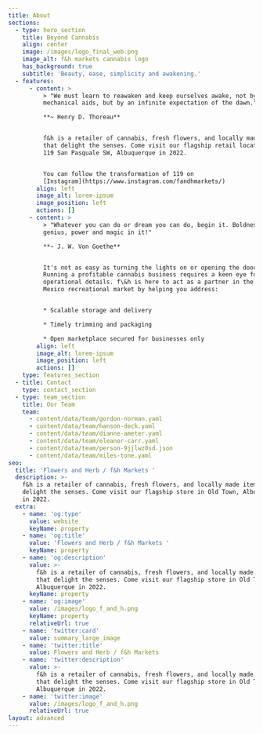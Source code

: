 ```yaml
---
title: About
sections:
  - type: hero_section
    title: Beyond Cannabis
    align: center
    image: /images/logo_final_web.png
    image_alt: f&h markets cannabis logo
    has_background: true
    subtitle: 'Beauty, ease, simplicity and awakening.'
  - features:
      - content: >
          > "We must learn to reawaken and keep ourselves awake, not by
          mechanical aids, but by an infinite expectation of the dawn."  

          **~ Henry D. Thoreau**


          f&h is a retailer of cannabis, fresh flowers, and locally made items
          that delight the senses. Come visit our flagship retail location at
          119 San Pasquale SW, Albuquerque in 2022.


          You can follow the transformation of 119 on
          [Instagram](https://www.instagram.com/fandhmarkets/)
        align: left
        image_alt: lorem-ipsum
        image_position: left
        actions: []
      - content: >
          > "Whatever you can do or dream you can do, begin it. Boldness has
          genius, power and magic in it!"  

          **~ J. W. Von Goethe**


          It's not as easy as turning the lights on or opening the doors.
          Running a profitable cannabis business requires a keen eye for
          operational details. f\&h is here to act as a partner in the New
          Mexico recreational market by helping you address:


          * Scalable storage and delivery 

          * Timely trimming and packaging

          * Open marketplace secured for businesses only
        align: left
        image_alt: lorem-ipsum
        image_position: left
        actions: []
    type: features_section
  - title: Contact
    type: contact_section
  - type: team_section
    title: Our Team
    team:
      - content/data/team/gordon-norman.yaml
      - content/data/team/hanson-deck.yaml
      - content/data/team/dianne-ameter.yaml
      - content/data/team/eleanor-carr.yaml
      - content/data/team/person-9jjlwz8sd.json
      - content/data/team/miles-tone.yaml
seo:
  title: 'Flowers and Herb / f&h Markets '
  description: >-
    f&h is a retailer of cannabis, fresh flowers, and locally made items that
    delight the senses. Come visit our flagship store in Old Town, Albuquerque
    in 2022.
  extra:
    - name: 'og:type'
      value: website
      keyName: property
    - name: 'og:title'
      value: 'Flowers and Herb / f&h Markets '
      keyName: property
    - name: 'og:description'
      value: >-
        f&h is a retailer of cannabis, fresh flowers, and locally made items
        that delight the senses. Come visit our flagship store in Old Town,
        Albuquerque in 2022.
      keyName: property
    - name: 'og:image'
      value: /images/logo_f_and_h.png
      keyName: property
      relativeUrl: true
    - name: 'twitter:card'
      value: summary_large_image
    - name: 'twitter:title'
      value: Flowers and Herb / f&h Markets
    - name: 'twitter:description'
      value: >-
        f&h is a retailer of cannabis, fresh flowers, and locally made items
        that delight the senses. Come visit our flagship store in Old Town,
        Albuquerque in 2022.
    - name: 'twitter:image'
      value: /images/logo_f_and_h.png
      relativeUrl: true
layout: advanced
---
```

